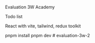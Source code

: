 Evaluation 3W Academy

Todo list

React with vite, tailwind, redux toolkit

pnpm install
pnpm dev
#   e v a l u a t i o n - 3 w - 2  
 